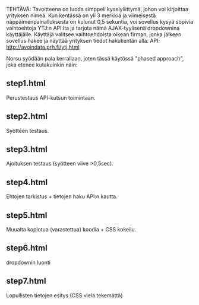 TEHTÄVÄ:
Tavoitteena on luoda simppeli kyselyliittymä, johon voi kirjoittaa yrityksen nimeä. Kun kentässä on yli 3 merkkiä ja viimeisestä näppäimenpainalluksesta on kulunut 0,5 sekuntia, voi sovellus kysyä sopivia vaihtoehtoja YTJ:n API:lta ja tarjota nämä AJAX-tyylisenä dropdownina käyttäjälle. Käyttäjä valitsee vaihtoehdoista oikean firman, jonka jälkeen sovellus hakee ja näyttää yrityksen tiedot hakukentän alla. API: http://avoindata.prh.fi/ytj.html

Norsu syödään pala kerrallaan, joten tässä käytössä "phased approach", joka etenee kutakuinkin näin:

## step1.html

Perustestaus API-kutsun toimintaan.

## step2.html

Syötteen testaus.

## step3.html

Ajoituksen testaus (syötteen viive >0,5sec).

## step4.html

Ehtojen tarkistus + tietojen haku API:n kautta.

## step5.html

Muualta kopiotua (varastettua) koodia + CSS kokeilu.

## step6.html

dropdownin luonti

## step7.html

Lopullisten tietojen esitys (CSS vielä tekemättä) 
